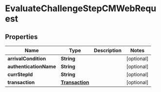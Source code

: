 
# EvaluateChallengeStepCMWebRequest

## Properties
Name | Type | Description | Notes
------------ | ------------- | ------------- | -------------
**arrivalCondition** | **String** |  |  [optional]
**authenticationName** | **String** |  |  [optional]
**currStepId** | **String** |  |  [optional]
**transaction** | [**Transaction**](Transaction.md) |  |  [optional]



